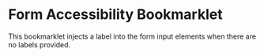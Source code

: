 # Form Accessibility Bookmarklet

This bookmarklet injects a label into the form input elements when there are no labels provided.

